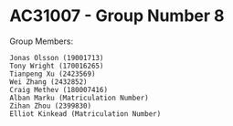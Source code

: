 # AC31007 - Group Number 8

Group Members:

    Jonas Olsson (19001713)
    Tony Wright (170016265)
    Tianpeng Xu (2423569)
    Wei Zhang (2432852)
    Craig Methev (180007416)
    Alban Marku (Matriculation Number)
    Zihan Zhou (2399830)
    Elliot Kinkead (Matriculation Number)
